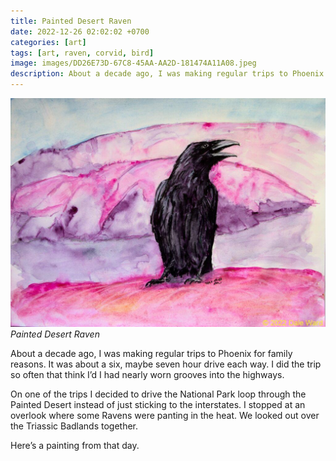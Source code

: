 ```yaml
---
title: Painted Desert Raven
date: 2022-12-26 02:02:02 +0700
categories: [art]
tags: [art, raven, corvid, bird]
image: images/DD26E73D-67C8-45AA-AA2D-181474A11A08.jpeg
description: About a decade ago, I was making regular trips to Phoenix for family reasons. It was about a six, maybe seven hour drive each way. I did the trip so often that think I’d I had nearly worn grooves into…
---
```


![picture](images/9513D9BA-6D61-4281-B631-F006435AB387-1024x743.jpeg)
*Painted Desert Raven*

About a decade ago, I was making regular trips to Phoenix for family reasons. It was about a six, maybe seven hour drive each way. I did the trip so often that think I’d I had nearly worn grooves into the highways.  
  
On one of the trips I decided to drive the National Park loop through the Painted Desert instead of just sticking to the interstates. I stopped at an overlook where some Ravens were panting in the heat. We looked out over the Triassic Badlands together.  

Here’s a painting from that day.

